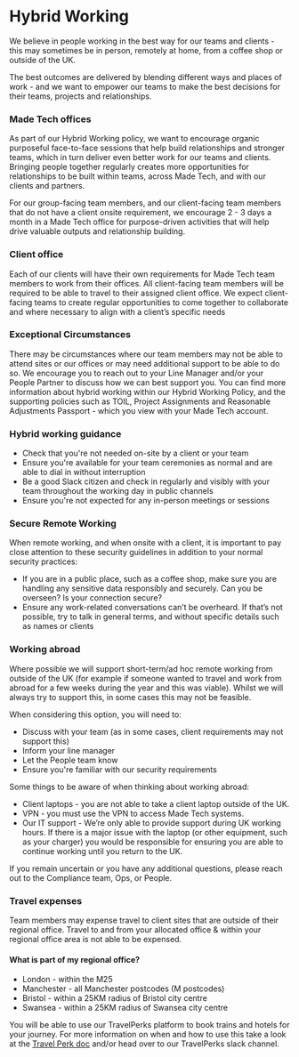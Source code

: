 # Hybrid Working

We believe in people working in the best way for our teams and clients - this may sometimes be in person, remotely at home, from a coffee shop or outside of the UK. 

The best outcomes are delivered by blending different ways and places of work - and we want to empower our teams to make the best decisions for their teams, projects and relationships.
 

### Made Tech offices
As part of our Hybrid Working policy, we want to encourage organic purposeful face-to-face sessions that help build relationships and stronger teams, which in turn deliver even better work for our teams and clients. Bringing people together regularly creates more opportunities for relationships to be built within teams, across Made Tech, and with our clients and partners.

For our group-facing team members, and our client-facing team members that do not have a client onsite requirement, we encourage 2 - 3 days a month in a Made Tech office for purpose-driven activities that will help drive valuable outputs and relationship building. 

### Client office
Each of our clients will have their own requirements for Made Tech team members to work from their offices. All client-facing team members will be required to be able to travel to their assigned client office. We expect client-facing teams to create regular opportunities to come together to collaborate and where necessary to align with a client’s specific needs

### Exceptional Circumstances
There may be circumstances where our team members may not be able to attend sites or our offices or may need additional support to be able to do so. We encourage you to reach out to your Line Manager and/or your People Partner to discuss how we can best support you. 
You can find more information about hybrid working within our Hybrid Working Policy, and the supporting policies such as TOIL, Project Assignments and Reasonable Adjustments Passport - which you view with your Made Tech account. 

### Hybrid working guidance
- Check that you're not needed on-site by a client or your team
- Ensure you're available for your team ceremonies as normal and are able to dial in without interruption
- Be a good Slack citizen and check in regularly and visibly with your team throughout the working day in public channels
- Ensure you're not expected for any in-person meetings or sessions

### Secure Remote Working
When remote working, and when onsite with a client, it is important to pay close attention to these security guidelines in addition to your normal security practices:
- If you are in a public place, such as a coffee shop, make sure you are handling any sensitive data responsibly and securely. Can you be overseen? Is your connection secure?
- Ensure any work-related conversations can’t be overheard. If that’s not possible, try to talk in general terms, and without specific details such as names or clients

### Working abroad
Where possible we will support short-term/ad hoc remote working from outside of the UK (for example if someone wanted to travel and work from abroad for a few weeks during the year and this was viable).
Whilst we will always try to support this, in some cases this may not be feasible. 

When considering this option, you will need to: 
- Discuss with your team (as in some cases, client requirements may not support this)
- Inform your line manager
- Let the People team know
- Ensure you're familiar with our security requirements 

Some things to be aware of when thinking about working abroad: 
- Client laptops - you are not able to take a client laptop outside of the UK.
- VPN - you must use the VPN to access Made Tech systems.
- Our IT support - We’re only able to provide support during UK working hours. If there is a major issue with the laptop (or other equipment, such as your charger) you would be responsible for ensuring you are able to continue working until you return to the UK.

If you remain uncertain or you have any additional questions, please reach out to the Compliance team, Ops, or People. 

### Travel expenses
Team members may expense travel to client sites that are outside of their regional office. Travel to and from your allocated office & within your regional office area is not able to be expensed. 

#### What is part of my regional office?
- London - within the M25
- Manchester - all Manchester postcodes (M postcodes)
- Bristol - within a 25KM radius of Bristol city centre 
- Swansea - within a 25KM radius of Swansea city centre

You will be able to use our TravelPerks platform to book trains and hotels for your journey. For more information on when and how to use this take a look at the [Travel Perk doc](https://docs.google.com/document/d/1cgASgYU9rjF-y7pa9gJ9FJ8HCBP6M3ntmdgeLZclSPo/edit) and/or head over to our TravelPerks slack channel. 
